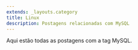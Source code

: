 ```yaml
---
extends: _layouts.category
title: Linux
description: Postagens relacionadas com MySQL
---
```


Aqui estão todas as postagens com a tag MySQL.
